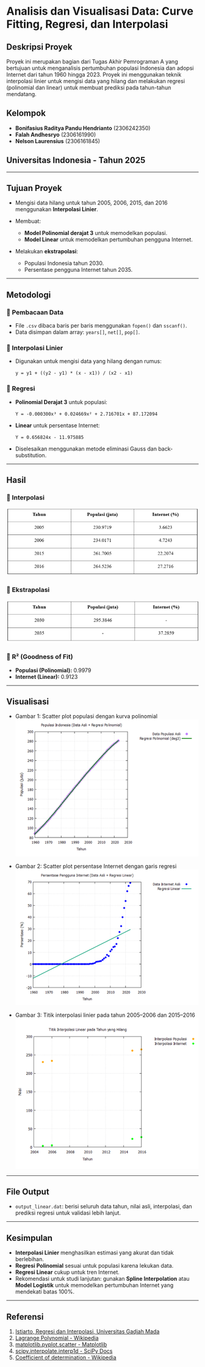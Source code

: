# Analisis dan Visualisasi Data: Curve Fitting, Regresi, dan Interpolasi

##  Deskripsi Proyek

Proyek ini merupakan bagian dari Tugas Akhir Pemrograman A yang bertujuan untuk menganalisis pertumbuhan populasi Indonesia dan adopsi Internet dari tahun 1960 hingga 2023. Proyek ini menggunakan teknik interpolasi linier untuk mengisi data yang hilang dan melakukan regresi (polinomial dan linear) untuk membuat prediksi pada tahun-tahun mendatang.

##  Kelompok

* **Bonifasius Raditya Pandu Hendrianto** (2306242350)
* **Falah Andhesryo** (2306161990)
* **Nelson Laurensius** (2306161845)

##  Universitas Indonesia - Tahun 2025

---

##  Tujuan Proyek

* Mengisi data hilang untuk tahun 2005, 2006, 2015, dan 2016 menggunakan **Interpolasi Linier**.
* Membuat:

  * **Model Polinomial derajat 3** untuk memodelkan populasi.
  * **Model Linear** untuk memodelkan pertumbuhan pengguna Internet.
* Melakukan **ekstrapolasi**:

  * Populasi Indonesia tahun 2030.
  * Persentase pengguna Internet tahun 2035.

---

##  Metodologi

### 🔹 Pembacaan Data

* File `.csv` dibaca baris per baris menggunakan `fopen()` dan `sscanf()`.
* Data disimpan dalam array: `years[]`, `net[]`, `pop[]`.

### 🔹 Interpolasi Linier

* Digunakan untuk mengisi data yang hilang dengan rumus:

  ```
  y = y1 + ((y2 - y1) * (x - x1)) / (x2 - x1)
  ```

### 🔹 Regresi

* **Polinomial Derajat 3** untuk populasi:

  ```
  Y = -0.000300x³ + 0.024669x² + 2.716701x + 87.172094
  ```
* **Linear** untuk persentase Internet:

  ```
  Y = 0.656824x - 11.975885
  ```
* Diselesaikan menggunakan metode eliminasi Gauss dan back-substitution.

---

##  Hasil

### 🔹 Interpolasi
![picture 0](images/dfb4d6617934544db79eb9adf04471506ee37ee2cb581cdfd9e0a309ebc57feb.png)  


### 🔹 Ekstrapolasi
![picture 1](images/d0b8f0ee6089ecc13f69063a7ff39bb2de248408fb4dcd4d0474278218827709.png)  


### 🔹 R² (Goodness of Fit)

* **Populasi (Polinomial):** 0.9979
* **Internet (Linear):** 0.9123

---

##  Visualisasi
* Gambar 1: Scatter plot populasi dengan kurva polinomial
![picture 2](images/c6969df00b4c0ad0cda141680a942aeb46ee91eaeb9e92335cfb9d2ed6c6954f.png)  

* Gambar 2: Scatter plot persentase Internet dengan garis regresi
![picture 3](images/7929e51d287186549c4ebc4b271b01e489969396302c6e1c21ca8f5985790a26.png)  

* Gambar 3: Titik interpolasi linier pada tahun 2005–2006 dan 2015–2016
![picture 4](images/d138908103309f59b9617f391bffe810c46aef9aa39d2b8b4c946b3ed6798c77.png)  


---

##  File Output

* `output_linear.dat`: berisi seluruh data tahun, nilai asli, interpolasi, dan prediksi regresi untuk validasi lebih lanjut.

---

##  Kesimpulan

* **Interpolasi Linier** menghasilkan estimasi yang akurat dan tidak berlebihan.
* **Regresi Polinomial** sesuai untuk populasi karena lekukan data.
* **Regresi Linear** cukup untuk tren Internet.
* Rekomendasi untuk studi lanjutan: gunakan **Spline Interpolation** atau **Model Logistik** untuk memodelkan pertumbuhan Internet yang mendekati batas 100%.

---

##  Referensi

1. [Istiarto, Regresi dan Interpolasi, Universitas Gadjah Mada](https://istiarto.staff.ugm.ac.id/files/ST09-Regresi-dan-Interpolasi-1.pdf)
2. [Lagrange Polynomial - Wikipedia](https://en.wikipedia.org/wiki/Lagrange_polynomial)
3. [matplotlib.pyplot.scatter - Matplotlib](https://matplotlib.org/stable/api/_as_gen/matplotlib.pyplot.scatter.html)
4. [scipy.interpolate.interp1d - SciPy Docs](https://docs.scipy.org/doc/scipy/reference/generated/scipy.interpolate.interp1d.html)
5. [Coefficient of determination - Wikipedia](https://en.wikipedia.org/wiki/Coefficient_of_determination)



